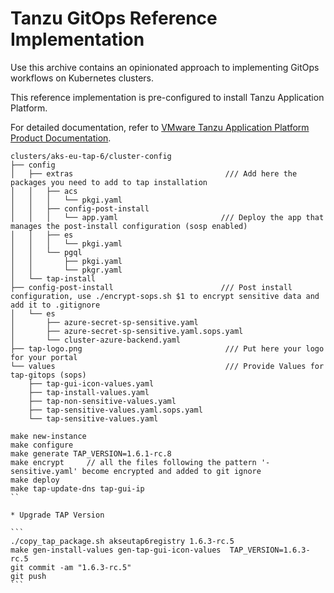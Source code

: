 # Tanzu GitOps Reference Implementation

Use this archive contains an opinionated approach to implementing GitOps workflows on Kubernetes clusters.

This reference implementation is pre-configured to install Tanzu Application Platform.

For detailed documentation, refer to [VMware Tanzu Application Platform Product Documentation](https://docs.vmware.com/en/VMware-Tanzu-Application-Platform/1.5/tap/install-gitops-intro.html).

```
clusters/aks-eu-tap-6/cluster-config
├── config
│   ├── extras                                  /// Add here the packages you need to add to tap installation
│   │   ├── acs
│   │   │   └── pkgi.yaml
│   │   ├── config-post-install
│   │   │   └── app.yaml                       /// Deploy the app that manages the post-install configuration (sosp enabled)
│   │   ├── es
│   │   │   └── pkgi.yaml
│   │   └── pgql
│   │       ├── pkgi.yaml
│   │       └── pkgr.yaml
│   └── tap-install
├── config-post-install                        /// Post install configuration, use ./encrypt-sops.sh $1 to encrypt sensitive data and add it to .gitignore
│   └── es
│       ├── azure-secret-sp-sensitive.yaml
│       ├── azure-secret-sp-sensitive.yaml.sops.yaml
│       └── cluster-azure-backend.yaml
├── tap-logo.png                                /// Put here your logo for your portal
└── values                                      /// Provide Values for tap-gitops (sops)
    ├── tap-gui-icon-values.yaml
    ├── tap-install-values.yaml
    ├── tap-non-sensitive-values.yaml
    ├── tap-sensitive-values.yaml.sops.yaml
    └── tap-sensitive-values.yaml
```

````
make new-instance
make configure
make generate TAP_VERSION=1.6.1-rc.8
make encrypt     // all the files following the pattern '-sensitive.yaml' become encrypted and added to git ignore
make deploy
make tap-update-dns tap-gui-ip
``

* Upgrade TAP Version

```
./copy_tap_package.sh akseutap6registry 1.6.3-rc.5
make gen-install-values gen-tap-gui-icon-values  TAP_VERSION=1.6.3-rc.5
git commit -am "1.6.3-rc.5" 
git push
```
